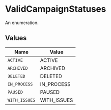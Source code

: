 # ValidCampaignStatuses

An enumeration.


## Values

| Name          | Value         |
| ------------- | ------------- |
| `ACTIVE`      | ACTIVE        |
| `ARCHIVED`    | ARCHIVED      |
| `DELETED`     | DELETED       |
| `IN_PROCESS`  | IN_PROCESS    |
| `PAUSED`      | PAUSED        |
| `WITH_ISSUES` | WITH_ISSUES   |